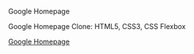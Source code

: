 Google Homepage

Google Homepage Clone: HTML5, CSS3, CSS Flexbox

[Google Homepage](https://bspence205.github.io/google-homepage/)
